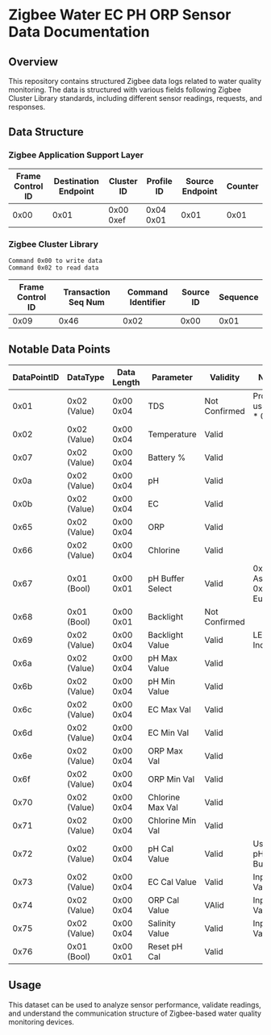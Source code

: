 # Zigbee Water EC PH ORP Sensor Data Documentation

## Overview

This repository contains structured Zigbee data logs related to water quality monitoring. The data is structured with various fields following Zigbee Cluster Library standards, including different sensor readings, requests, and responses.

## Data Structure
### Zigbee Application Support Layer

| Frame Control ID | Destination Endpoint | Cluster ID | Profile ID | Source Endpoint | Counter |
| ---------------- | -------------------- | ---------- | ---------- | --------------- | ------- |
| 0x00             | 0x01                 | 0x00 0xef  | 0x04 0x01  | 0x01            | 0x01    |


### Zigbee Cluster Library

```
Command 0x00 to write data
Command 0x02 to read data
```

| Frame Control ID | Transaction Seq Num  | Command Identifier | Source ID  |  Sequence  |
| ---------------- | -------------------- | ------------------ | ---------- | ---------- | 
| 0x09             | 0x46                 | 0x02               | 0x00       | 0x01       |


## Notable Data Points

| DataPointID | DataType     | Data Length  | Parameter        | Validity      | Notes                 |
| ----------- | ------------ | -----------  | ---------------- | ------------- | --------------------- |
| 0x01        | 0x02 (Value) | 0x00 0x04    | TDS              | Not Confirmed | Probably use EC * 0.5 |
| 0x02        | 0x02 (Value) | 0x00 0x04    | Temperature      | Valid         |                       |
| 0x07        | 0x02 (Value) | 0x00 0x04    | Battery %        | Valid         |                       |
| 0x0a        | 0x02 (Value) | 0x00 0x04    | pH               | Valid         |                       |
| 0x0b        | 0x02 (Value) | 0x00 0x04    | EC               | Valid         |                       |
| 0x65        | 0x02 (Value) | 0x00 0x04    | ORP              | Valid         |                       |
| 0x66        | 0x02 (Value) | 0x00 0x04    | Chlorine         | Valid         |                       |
| 0x67        | 0x01 (Bool)  | 0x00 0x01    | pH Buffer Select | Valid         | 0x00 Asia, 0x01 Europe|
| 0x68        | 0x01 (Bool)  | 0x00 0x01    | Backlight        | Not Confirmed |                       |
| 0x69        | 0x02 (Value) | 0x00 0x04    | Backlight Value  | Valid         | LED Indicator         |
| 0x6a        | 0x02 (Value) | 0x00 0x04    | pH Max Value     | Valid         |                       |
| 0x6b        | 0x02 (Value) | 0x00 0x04    | pH Min Value     | Valid         |                       |
| 0x6c        | 0x02 (Value) | 0x00 0x04    | EC Max Val       | Valid         |                       |
| 0x6d        | 0x02 (Value) | 0x00 0x04    | EC Min Val       | Valid         |                       |
| 0x6e        | 0x02 (Value) | 0x00 0x04    | ORP Max Val      | Valid         |                       |
| 0x6f        | 0x02 (Value) | 0x00 0x04    | ORP Min Val      | Valid         |                       |
| 0x70        | 0x02 (Value) | 0x00 0x04    | Chlorine Max Val | Valid         |                       |
| 0x71        | 0x02 (Value) | 0x00 0x04    | Chlorine Min Val | Valid         |                       |
| 0x72        | 0x02 (Value) | 0x00 0x04    | pH Cal Value     | Valid         | Using pH Buffer       |
| 0x73        | 0x02 (Value) | 0x00 0x04    | EC Cal Value     | Valid         | Input Value           |
| 0x74        | 0x02 (Value) | 0x00 0x04    | ORP Cal Value    | VAlid         | Input Value           |
| 0x75        | 0x02 (Value) | 0x00 0x04    | Salinity Value   | Valid         | Input Value           |
| 0x76        | 0x01 (Bool)  | 0x00 0x01    | Reset pH Cal     | Valid         |                       |

## Usage

This dataset can be used to analyze sensor performance, validate readings, and understand the communication structure of Zigbee-based water quality monitoring devices.

